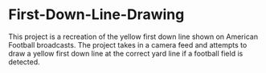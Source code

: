 # First-Down-Line-Drawing
This project is a recreation of the yellow first down line shown on American Football broadcasts. The project takes in a camera feed and attempts to draw a yellow first down line at the correct yard line if a football field is detected.
